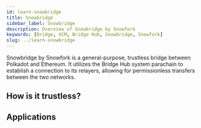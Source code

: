 ```yaml
---
id: learn-snowbridge
title: Snowbridge
sidebar_label: Snowbridge
description: Overview of Snowbridge by Snowfork
keywords: [Bridge, XCM, Bridge Hub, Snowbridge, Snowfork]
slug: ../learn-snowbridge
---
```


Snowbridge by Snowfork is a general-purpose, trustless bridge between Polkadot and Ethereum. It
utilizes the Bridge Hub system parachain to establish a connection to its relayers, allowing for
permissionless transfers between the two networks.

## How is it trustless?

## Applications
